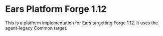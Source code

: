 # Ears Platform Forge 1.12

This is a platform implementation for Ears targetting Forge 1.12. It uses the agent-legacy Common
target.
